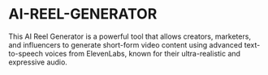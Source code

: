 # AI-REEL-GENERATOR
This AI Reel Generator is a powerful tool that allows creators, marketers, and influencers to generate short-form video content using advanced text-to-speech voices from ElevenLabs, known for their ultra-realistic and expressive audio.
